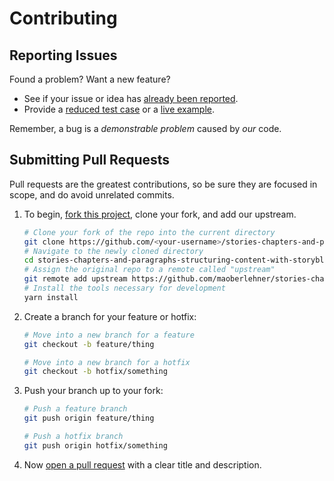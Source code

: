 # Contributing

## Reporting Issues

Found a problem? Want a new feature?

- See if your issue or idea has [already been reported].
- Provide a [reduced test case] or a [live example].

Remember, a bug is a *demonstrable problem* caused by *our* code.

## Submitting Pull Requests

Pull requests are the greatest contributions, so be sure they are focused in scope, and do avoid unrelated commits.

1. To begin, [fork this project], clone your fork, and add our upstream.
   ```bash
   # Clone your fork of the repo into the current directory
   git clone https://github.com/<your-username>/stories-chapters-and-paragraphs-structuring-content-with-storyblok-and-vue
   # Navigate to the newly cloned directory
   cd stories-chapters-and-paragraphs-structuring-content-with-storyblok-and-vue
   # Assign the original repo to a remote called "upstream"
   git remote add upstream https://github.com/maoberlehner/stories-chapters-and-paragraphs-structuring-content-with-storyblok-and-vue
   # Install the tools necessary for development
   yarn install
   ```

2. Create a branch for your feature or hotfix:
   ```bash
   # Move into a new branch for a feature
   git checkout -b feature/thing
   ```

   ```bash
   # Move into a new branch for a hotfix
   git checkout -b hotfix/something
   ```

3. Push your branch up to your fork:
   ```bash
   # Push a feature branch
   git push origin feature/thing
   ```

   ```bash
   # Push a hotfix branch
   git push origin hotfix/something
   ```

4. Now [open a pull request] with a clear title and description.

[already been reported]: https://github.com/maoberlehner/stories-chapters-and-paragraphs-structuring-content-with-storyblok-and-vue/issues
[fork this project]:     https://github.com/maoberlehner/stories-chapters-and-paragraphs-structuring-content-with-storyblok-and-vue/fork
[live example]:          http://codepen.io/pen
[open a pull request]:   https://help.github.com/articles/using-pull-requests/
[reduced test case]:     https://css-tricks.com/reduced-test-cases/
